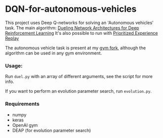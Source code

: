 # DQN-for-autonomous-vehicles

This project uses Deep Q-networks for solving an 'Autonomous vehicles' task.
The main algorithm: [Dueling Network Architectures for Deep Reinforcement Learning](http://arxiv.org/abs/1511.06581)
It's also possible to run with [Prioritized Experience Replay](https://arxiv.org/abs/1511.05952)

The autonomous vehicle task is present at my [gym fork](https://github.com/Silvicek/gym/tree/target), although the algorithm can be used in any gym environment.

### Usage:
Run `duel.py` with an array of different arguments, see the script for more info.

If you want to perform an evolution parameter search, run `evolution.py`.

### Requirements
* numpy
* keras
* OpenAI gym
* DEAP (for evolution parameter search)